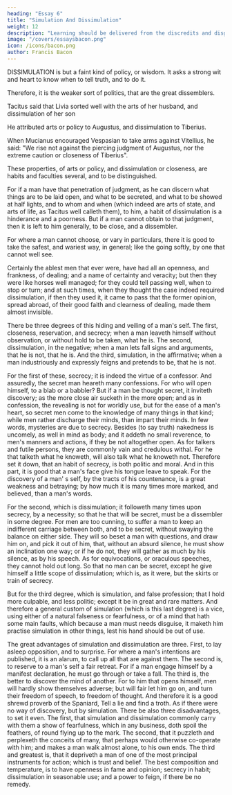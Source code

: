 ```yaml
---
heading: "Essay 6"
title: "Simulation And Dissimulation"
weight: 12
description: "Learning should be delivered from the discredits and disgraces which it has received from disguised ignorance"
image: "/covers/essaysbacon.png"
icon: /icons/bacon.png
author: Francis Bacon
---
```




DISSIMULATION is but a faint kind of policy, or wisdom. It asks a strong wit and heart to know when to tell truth, and to do it. 

Therefore, it is the weaker sort of politics, that are the great dissemblers.

Tacitus said that Livia sorted well with the arts of her husband, and dissimulation of her son

He attributed arts or policy to Augustus, and dissimulation to Tiberius. 

When Mucianus encouraged Vespasian to take arms against Vitellius, he said: "We rise not against the piercing judgment of Augustus, nor the extreme caution or closeness of Tiberius". 

These properties, of arts or policy, and dissimulation or closeness, are habits and faculties several, and to be distinguished. 

For if a man have that penetration of judgment, as he can discern what things are to be laid open, and what to be secreted, and what to be showed at half lights, and to whom and when (which indeed are arts of state, and arts of life, as Tacitus well calleth them), to him, a habit of dissimulation is a hinderance and a poorness. But if a man cannot obtain to that judgment, then it is left to him generally, to be close, and a dissembler. 

For where a man cannot choose, or vary in particulars, there it is good to take the safest, and wariest way, in general; like the going softly, by one that cannot well see. 

Certainly the ablest men that ever were, have had all an openness, and frankness, of dealing; and a name of certainty and veracity; but then they were like horses well managed; for they could tell passing well, when to stop or turn; and at such times, when they thought the case indeed required dissimulation, if then they used it, it came to pass that the former opinion, spread abroad, of their good faith and clearness of dealing, made them almost invisible.

There be three degrees of this hiding and veiling of a man's self. The first, closeness, reservation, and secrecy; when a man leaveth himself without observation, or without hold to be taken, what he is. The second, dissimulation, in the negative; when a man lets fall signs and arguments, that he is not, that he is. And the third, simulation, in the affirmative; when a man industriously and expressly feigns and pretends to be, that he is not.

For the first of these, secrecy; it is indeed the virtue of a confessor. And assuredly, the secret man heareth many confessions. For who will open himself, to a blab or a babbler? But if a man be thought secret, it inviteth discovery; as the more close air sucketh in the more open; and as in confession, the revealing is not for worldly use, but for the ease of a man's heart, so secret men come to the knowledge of many things in that kind; while men rather discharge their minds, than impart their minds. In few words, mysteries are due to secrecy. Besides (to say truth) nakedness is uncomely, as well in mind as body; and it addeth no small reverence, to men's manners and actions, if they be not altogether open. As for talkers and futile persons, they are commonly vain and credulous withal. For he that talketh what he knoweth, will also talk what he knoweth not. Therefore set it down, that an habit of secrecy, is both politic and moral. And in this part, it is good that a man's face give his tongue leave to speak. For the discovery of a man' s self, by the tracts of his countenance, is a great weakness and betraying; by how much it is many times more marked, and believed, than a man's words.

For the second, which is dissimulation; it followeth many times upon secrecy, by a necessity; so that he that will be secret, must be a dissembler in some degree. For men are too cunning, to suffer a man to keep an indifferent carriage between both, and to be secret, without swaying the balance on either side. They will so beset a man with questions, and draw him on, and pick it out of him, that, without an absurd silence, he must show an inclination one way; or if he do not, they will gather as much by his silence, as by his speech. As for equivocations, or oraculous speeches, they cannot hold out long. So that no man can be secret, except he give himself a little scope of dissimulation; which is, as it were, but the skirts or train of secrecy.

But for the third degree, which is simulation, and false profession; that I hold more culpable, and less politic; except it be in great and rare matters. And therefore a general custom of simulation (which is this last degree) is a vice, using either of a natural falseness or fearfulness, or of a mind that hath some main faults, which because a man must needs disguise, it maketh him practise simulation in other things, lest his hand should be out of use.

The great advantages of simulation and dissimulation are three. First, to lay asleep opposition, and to surprise. For where a man's intentions are published, it is an alarum, to call up all that are against them. The second is, to reserve to a man's self a fair retreat. For if a man engage himself by a manifest declaration, he must go through or take a fall. The third is, the better to discover the mind of another. For to him that opens himself, men will hardly show themselves adverse; but will fair let him go on, and turn their freedom of speech, to freedom of thought. And therefore it is a good shrewd proverb of the Spaniard, Tell a lie and find a troth. As if there were no way of discovery, but by simulation. There be also three disadvantages, to set it even. The first, that simulation and dissimulation commonly carry with them a show of fearfulness, which in any business, doth spoil the feathers, of round flying up to the mark. The second, that it puzzleth and perplexeth the conceits of many, that perhaps would otherwise co-operate with him; and makes a man walk almost alone, to his own ends. The third and greatest is, that it depriveth a man of one of the most principal instruments for action; which is trust and belief. The best composition and temperature, is to have openness in fame and opinion; secrecy in habit; dissimulation in seasonable use; and a power to feign, if there be no remedy.




